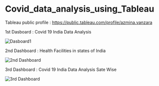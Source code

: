 # Covid_data_analysis_using_Tableau

Tableau public profile : https://public.tableau.com/profile/azmina.vanzara

1st Dasboard : Covid 19 India Data Analysis

![Dasboard1](https://user-images.githubusercontent.com/64145252/115123347-98099480-9f8a-11eb-9565-d1c3daed4a5c.png)


2nd Dashboard : Health Facilities in states of India

![2nd Dashboard](https://user-images.githubusercontent.com/64145252/115123370-b7a0bd00-9f8a-11eb-82fb-1d36b3eb5705.png)


3rd Dashboard : Covid 19 India Data Analysis Sate Wise

![3rd Dashboard](https://user-images.githubusercontent.com/64145252/115123393-d901a900-9f8a-11eb-801c-82b54aab5721.png)



